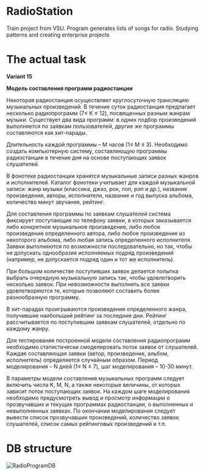 # RadioStation
Train project from VSU. Program generates lists of songs for radio. Studying patterns and creating enterprise projects

# The actual task

**Variant 15**

**Модель составления программ радиостанции**

Некоторая радиостанция осуществляет круглосуточную трансляцию
музыкальных произведений. В течение суток радиостанция предлагает несколько
радиопрограмм (7≤ K ≤ 12), посвященных разным жанрам музыки. Существует
два вида программ: в одних подбор произведений выполняется по заявкам
пользователей, другие же программы составляются как хит-парады.

Длительность каждой программы – М часов (1≤ М ≤ 3). Необходимо создать
компьютерную систему, составляющую программы радиостанции в течение дня
на основе поступающих заявок слушателей.

В фонотеке радиостанции хранятся музыкальные записи разных жанров и
исполнителей. Каталог фонотеки учитывает для каждой музыкальной записи:
жанр музыки (классика, джаз, рок, поп, рэп и др.), название произведения,
авторы, исполнители, название и год выпуска альбома, количество минут
звучания, рейтинг.

Для составления программы по заявкам слушателей система фиксирует
поступающие по телефону заявки, в которых заказывается либо конкретное
музыкальное произведение, либо любое произведение определенного автора,
либо любое произведение из некоторого альбома, либо любая запись
определенного исполнителя. Заявки выполняются по возможности
последовательно, но так, чтобы не допускать однообразия исполняемых подряд
произведений (например, не допускается подряд один и тот же исполнитель).

При большом количестве поступивших заявок делается попытка выбрать
очередную музыкальную запись так, чтобы удовлетворить несколько заявок. При
невозможности выполнить все заявки удовлетворяются те, которые позволяют
составить более разнообразную программу.

В хит-парадах проигрываются произведения определенного жанра,
получившие наибольший рейтинг за последние дни. Рейтинг рассчитывается по
поступившим заявкам слушателей, отдельно по каждому жанру.

Для тестирования построенной модели составления радиопрограмм
необходимо статистически смоделировать поток заявок от слушателей. Каждая
составляющая заявки (автор, произведение, альбом, исполнитель) определяется
случайным образом. Период моделирования – N дней (1≤ N ≤ 7), шаг
моделирования – 10-30 минут.

В параметры модели составления музыкальных программ следует
включить числа K, М, N, а также некоторые величины, от которых зависит поток
поступающих заявок. На каждом шаге моделирования необходимо
предусмотреть вывод и просмотр информации о прозвучавших и текущих
программах радиостанции, о выполненных и невыполненных заявках. По
окончании моделирования следует вывести список прозвучавших произведений,
количество заявок слушателей, список самых рейтинговых произведений и т.п.

# DB structure
![RadioProgramDB](https://user-images.githubusercontent.com/45429218/159863692-3924c71a-0c18-43b9-a36f-98f9cc9ddc8a.png)

